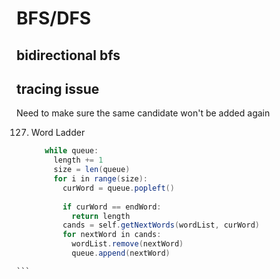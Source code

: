 
# BFS/DFS

## bidirectional bfs


## tracing issue
Need to make sure the same candidate won't be added again

127. Word Ladder
     ```java
        while queue:
          length += 1
          size = len(queue)   
          for i in range(size):
            curWord = queue.popleft()
            
            if curWord == endWord:
              return length
            cands = self.getNextWords(wordList, curWord)
            for nextWord in cands:
              wordList.remove(nextWord)
              queue.append(nextWord)
    ```        